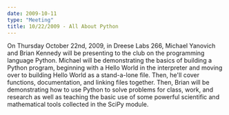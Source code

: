 ```yaml
---
date: 2009-10-11
type: "Meeting"
title: 10/22/2009 - All About Python
---
```

On Thursday October 22nd, 2009, in Dreese Labs 266, Michael Yanovich and Brian Kennedy will be presenting to the club on the programming language Python. Michael will be demonstrating the basics of building a Python program, beginning with a Hello World in the interpreter and moving over to building Hello World as a stand-a-lone file. Then, he'll cover functions, documentation, and linking files together. Then, Brian will be demonstrating how to use Python to solve problems for class, work, and research as well as teaching the basic use of some powerful scientific and mathematical tools collected in the SciPy module.
